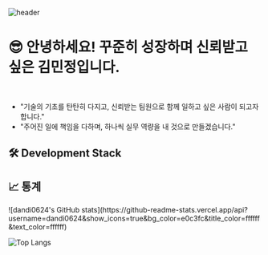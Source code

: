 ![header](https://capsule-render.vercel.app/api?type=waving&color=auto&height=300&section=header&text=Kim%20Min%20Jung&fontSize=90)
<div>
  <div>
  <h1>😎 안녕하세요! 꾸준히 성장하며 신뢰받고 싶은 김민정입니다. </h1>
  </div>
  <br>
  <div>
    <ul>
      <li>
        "기술의 기초를 탄탄히 다지고, 신뢰받는 팀원으로 함께 일하고 싶은 사람이 되고자 합니다."
      </li>
        <li>
        "주어진 일에 책임을 다하며, 하나씩 실무 역량을 내 것으로 만들겠습니다."
      </li>
    </ul>
  </div> 
</div>
<div>
  <h2>🛠 Development Stack</h2>
  
</div>

<div>
  <h2>📈 통계 </h2>
  ![dandi0624's GitHub stats](https://github-readme-stats.vercel.app/api?username=dandi0624&show_icons=true&bg_color=e0c3fc&title_color=ffffff&text_color=ffffff)

![Top Langs](https://github-readme-stats.vercel.app/api/top-langs/?username=dandi0624&layout=compact)
</div>
